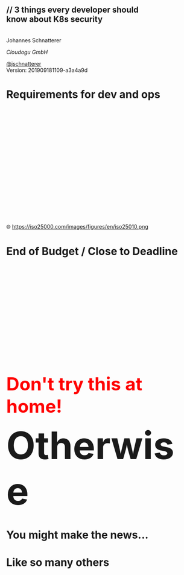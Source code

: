 <!-- .slide: class="title"  -->
<!-- .slide: data-background-image="images/title.svg"  -->

<img data-src="images/k8s_logo.svg" class="centered" width=15%/>

<h2>
    <span class="title-accent">//</span> 
    3 things every developer should <br/> know about K8s security
</h2>
<br/>
Johannes Schnatterer

*Cloudogu GmbH*

 <a href='https://twitter.com/jschnatterer' class="social" target="_blank">
    <i class='fab fa-twitter'></i>@jschnatterer
 </a>


<div class="title-version">
Version: 201909181109-a3a4a9d
</font>



# Requirements for dev and ops
<!-- .slide: data-background-size="contain" data-background-image="images/iso25010.png" -->
<br/><br/><br/><br/><br/><br/><br/><br/><br/>
<br/><br/><br/><br/><br/><br/><br/><br/><br/>
🌐 https://iso25000.com/images/figures/en/iso25010.png



# End of Budget / Close to Deadline
<!-- .slide: data-background-size="contain" data-background-image="images/iso25010-stakeholders.png" -->
<br/><br/><br/><br/><br/><br/><br/><br/>
<br/><br/><br/><br/><br/><br/><br/><br/>

<p class="fragment fade-up">
    <font color="red" size=10 >
        <b>Don't try this at home!</b>
    </font>
</p>



<div style="font-size: 100px">
<b>Otherwise</b>
</div>

# You might make the news...
# Like so many others


